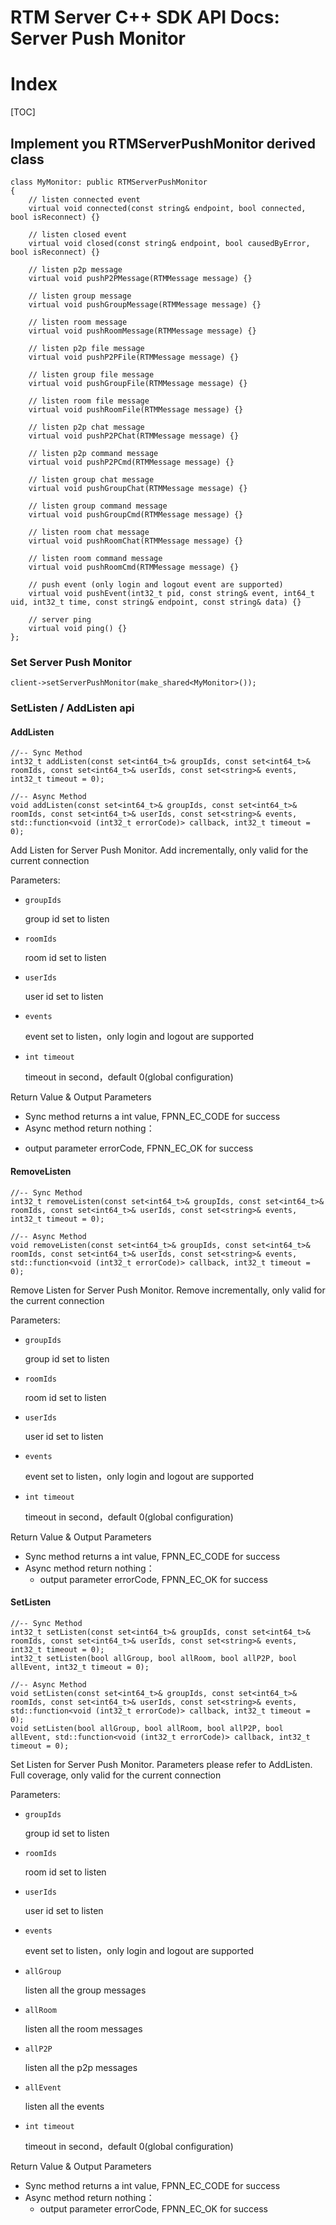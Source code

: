 # RTM Server C++ SDK API Docs: Server Push Monitor

# Index

[TOC]

## Implement you RTMServerPushMonitor derived class

    class MyMonitor: public RTMServerPushMonitor
    {
        // listen connected event
        virtual void connected(const string& endpoint, bool connected, bool isReconnect) {}
    
        // listen closed event
        virtual void closed(const string& endpoint, bool causedByError, bool isReconnect) {}
    
        // listen p2p message
        virtual void pushP2PMessage(RTMMessage message) {}
    
        // listen group message
        virtual void pushGroupMessage(RTMMessage message) {}
    
        // listen room message
        virtual void pushRoomMessage(RTMMessage message) {}
    
        // listen p2p file message
        virtual void pushP2PFile(RTMMessage message) {}
    
        // listen group file message
        virtual void pushGroupFile(RTMMessage message) {}
    
        // listen room file message
        virtual void pushRoomFile(RTMMessage message) {}
    
        // listen p2p chat message
        virtual void pushP2PChat(RTMMessage message) {}
    
        // listen p2p command message
        virtual void pushP2PCmd(RTMMessage message) {}
    
        // listen group chat message 
        virtual void pushGroupChat(RTMMessage message) {}
    
        // listen group command message
        virtual void pushGroupCmd(RTMMessage message) {}
    
        // listen room chat message
        virtual void pushRoomChat(RTMMessage message) {}
    
        // listen room command message
        virtual void pushRoomCmd(RTMMessage message) {}
    
        // push event (only login and logout event are supported)
        virtual void pushEvent(int32_t pid, const string& event, int64_t uid, int32_t time, const string& endpoint, const string& data) {}
    
        // server ping
        virtual void ping() {}
    };



### Set Server Push Monitor

	client->setServerPushMonitor(make_shared<MyMonitor>());



### SetListen / AddListen api



#### AddListen

	//-- Sync Method
	int32_t addListen(const set<int64_t>& groupIds, const set<int64_t>& roomIds, const set<int64_t>& userIds, const set<string>& events, int32_t timeout = 0);
	
	//-- Async Method
	void addListen(const set<int64_t>& groupIds, const set<int64_t>& roomIds, const set<int64_t>& userIds, const set<string>& events, std::function<void (int32_t errorCode)> callback, int32_t timeout = 0);

Add Listen for Server Push Monitor. Add incrementally, only valid for the current connection

Parameters:

+ `groupIds` 

	group id set to listen

+ `roomIds`

	room id set to listen

+ `userIds`

  user id set to listen

+ `events`

  event set to listen，only login and logout are supported

+ `int timeout`

	timeout in second，default 0(global configuration)



Return Value & Output Parameters

+ Sync method returns a int value, FPNN_EC_CODE for success
+ Async method return nothing：
* output parameter errorCode, FPNN_EC_OK for success



#### RemoveListen

	//-- Sync Method
	int32_t removeListen(const set<int64_t>& groupIds, const set<int64_t>& roomIds, const set<int64_t>& userIds, const set<string>& events, int32_t timeout = 0);
	
	//-- Async Method
	void removeListen(const set<int64_t>& groupIds, const set<int64_t>& roomIds, const set<int64_t>& userIds, const set<string>& events, std::function<void (int32_t errorCode)> callback, int32_t timeout = 0);

Remove Listen for Server Push Monitor. Remove incrementally, only valid for the current connection

Parameters:

+ `groupIds` 

  group id set to listen

+ `roomIds`

  room id set to listen

+ `userIds`

  user id set to listen

+ `events`

  event set to listen，only login and logout are supported

+ `int timeout`

  timeout in second，default 0(global configuration)


Return Value & Output Parameters

+ Sync method returns a int value, FPNN_EC_CODE for success
+ Async method return nothing：
  * output parameter errorCode, FPNN_EC_OK for success



#### SetListen

	//-- Sync Method
	int32_t setListen(const set<int64_t>& groupIds, const set<int64_t>& roomIds, const set<int64_t>& userIds, const set<string>& events, int32_t timeout = 0);
	int32_t setListen(bool allGroup, bool allRoom, bool allP2P, bool allEvent, int32_t timeout = 0);
	       
	//-- Async Method
	void setListen(const set<int64_t>& groupIds, const set<int64_t>& roomIds, const set<int64_t>& userIds, const set<string>& events, std::function<void (int32_t errorCode)> callback, int32_t timeout = 0);
	void setListen(bool allGroup, bool allRoom, bool allP2P, bool allEvent, std::function<void (int32_t errorCode)> callback, int32_t timeout = 0);

Set Listen for Server Push Monitor. Parameters please refer to AddListen. Full coverage, only valid for the current connection

Parameters:

+ `groupIds` 

  group id set to listen

+ `roomIds`

  room id set to listen

+ `userIds`

  user id set to listen

+ `events`

  event set to listen，only login and logout are supported

+ `allGroup`

  listen all the group messages

+ `allRoom`

  listen all the room messages

+ `allP2P`

  listen all the p2p messages

+ `allEvent`

  listen all the events

+ `int timeout`

  timeout in second，default 0(global configuration)


Return Value & Output Parameters

+ Sync method returns a int value, FPNN_EC_CODE for success
+ Async method return nothing：
  * output parameter errorCode, FPNN_EC_OK for success